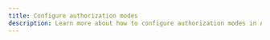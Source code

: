 ```yaml
---
title: Configure authorization modes
description: Learn more about how to configure authorization modes in Amplify Framework's API category
---
```


<inline-fragment platform="ios" src="~/lib/graphqlapi/fragments/native_common/authz/common.md"></inline-fragment>
<inline-fragment platform="android" src="~/lib/graphqlapi/fragments/native_common/authz/common.md"></inline-fragment>
<inline-fragment platform="js" src="~/lib/graphqlapi/fragments/js/authz.md"></inline-fragment>
